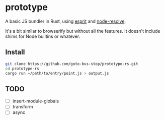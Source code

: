 # prototype

A basic JS bundler in Rust, using [esprit](https://github.com/dherman/esprit) and [node-resolve](https://github.com/goto-bus-stop/node-resolve).

It's a bit similar to browserify but without all the features. It doesn't include shims for Node builtins or whatever.

## Install

```bash
git clone https://github.com/goto-bus-stop/prototype-rs.git
cd prototype-rs
cargo run ~/path/to/entry/point.js > output.js
```

## TODO

 - [ ] insert-module-globals
 - [ ] transform
 - [ ] async
